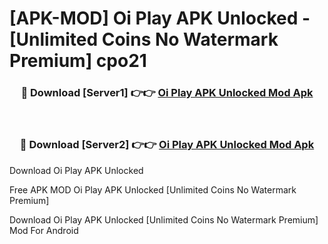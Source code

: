 # [APK-MOD] Oi Play APK Unlocked - [Unlimited Coins No Watermark Premium] cpo21



<div align="center">
<h3>🔴 Download [Server1] 👉👉 <a href="https://momento.my/?title=Oi_Play_APK_Unlocked">Oi Play APK Unlocked Mod Apk</a></h3><br>

<h3>🔴 Download [Server2] 👉👉 <a href="https://momento.my/?title=Oi_Play_APK_Unlocked">Oi Play APK Unlocked Mod Apk</a></h3>
</div>



Download Oi Play APK Unlocked 

Free APK MOD Oi Play APK Unlocked [Unlimited Coins No Watermark Premium]

Download Oi Play APK Unlocked [Unlimited Coins No Watermark Premium] Mod For Android

